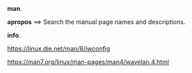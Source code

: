
**man**.

**apropos** ==> Search the manual page names and descriptions.

**info**.

https://linux.die.net/man/8/iwconfig

https://man7.org/linux/man-pages/man4/wavelan.4.html